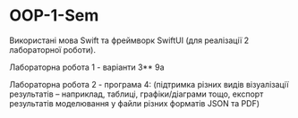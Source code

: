 # OOP-1-Sem
Використані мова Swift та фреймворк SwiftUI (для реалізації 2 лабораторної роботи). 

Лабораторна робота 1 - варіанти 3** 9a 

Лабораторна робота 2 - програма 4: (підтримка різних видів візуалізації результатів – наприклад, таблиці, графіки/діаграми тощо, експорт результатів моделювання у файли різних форматів JSON та PDF)


